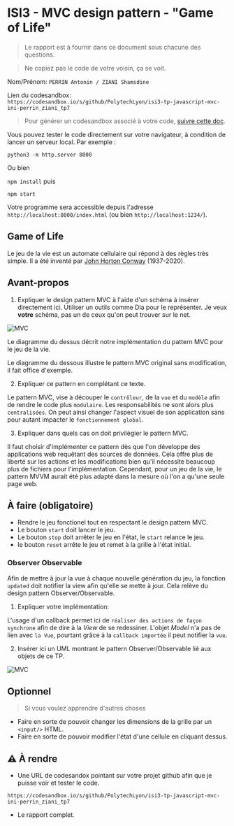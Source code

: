 # ISI3 - MVC design pattern - "Game of Life"

> Le rapport est à fournir dans ce document sous chacune des questions.

> Ne copiez pas le code de votre voisin, ça se voit.

Nom/Prénom: `PERRIN Antonin / ZIANI Shamsdine`

Lien du codesandbox: `https://codesandbox.io/s/github/PolytechLyon/isi3-tp-javascript-mvc-ini-perrin_ziani_tp7`

> Pour générer un codesandbox associé à votre code, [suivre cette doc](https://codesandbox.io/docs/importing#import-from-github).

Vous pouvez tester le code directement sur votre navigateur, à condition de lancer un serveur local. Par exemple :

```python3 -m http.server 8000```

Ou bien

```npm install``` puis

```npm start```

Votre programme sera accessible depuis l'adresse `http://localhost:8000/index.html` (ou bien `http://localhost:1234/`).



## Game of Life

Le jeu de la vie est un automate cellulaire qui répond à des règles très simple.
Il a été inventé par [John Horton Conway](https://fr.wikipedia.org/wiki/John_Horton_Conway) (1937-2020).

## Avant-propos

1. Expliquer le design pattern MVC à l'aide d'un schéma à insérer directement ici.
Utiliser un outils comme Dia pour le représenter. Je veux **votre** schéma, pas un de ceux qu'on peut trouver sur le net.

![MVC](./assets/MVC.png)

Le diagramme du dessus décrit notre implémentation du pattern MVC pour le jeu de la vie.

Le diagramme du dessous illustre le pattern MVC original sans modification, il fait office d'exemple.

2. Expliquer ce pattern en complétant ce texte.

Le pattern MVC, vise à découper le `contrôleur`, de la `vue` et du `modèle` afin de rendre le code plus `modulaire`.
Les responsabilités ne sont alors plus `centralisées`.
On peut ainsi changer l'aspect visuel de son application sans pour autant impacter le `fonctionnement global`.

3. Expliquer dans quels cas on doit privilégier le pattern MVC.

Il faut choisir d'implémenter ce pattern dès que l'on développe des applications web requêtant des sources de données. Cela offre plus de liberté sur les actions et les modifications bien qu'il nécessite beaucoup plus de fichiers pour l'implémentation. Cependant, pour un jeu de la vie, le pattern MVVM aurait été plus adapté dans la mesure où l'on a qu'une seule page web.

## À faire (obligatoire)

- Rendre le jeu fonctionel tout en respectant le design pattern MVC.
- Le bouton `start` doit lancer le jeu.
- Le bouton `stop` doit arrêter le jeu en l'état, le `start` relance le jeu.
- le bouton `reset` arrête le jeu et remet à la grille à l'état initial.

### Observer Observable

Afin de mettre à jour la vue à chaque nouvelle génération du jeu, la fonction `updated` doit notifier la view afin qu'elle se mette à jour.
Cela relève du design pattern Observer/Observable.

1. Expliquer votre implémentation:

L'usage d'un callback permet ici de `réaliser des actions de façon synchrone` afin de dire à la _View_ de se redessiner.
L'objet _Model_ n'a pas de lien avec `la Vue`, pourtant grâce à la `callback importée` il peut notifier la `vue`.

2. Insérer ici un UML montrant le pattern Observer/Observable lié aux objets de ce TP.

![MVC](./assets/ObserverObservable.png)

## Optionnel

> Si vous voulez apprendre d'autres choses

- Faire en sorte de pouvoir changer les dimensions de la grille par un `<input/>` HTML.
- Faire en sorte de pouvoir modifier l'état d'une cellule en cliquant dessus.

## :warning: À rendre

- Une URL de codesandox pointant sur votre projet github afin que je puisse voir et tester le code.

`https://codesandbox.io/s/github/PolytechLyon/isi3-tp-javascript-mvc-ini-perrin_ziani_tp7`

- Le rapport complet.
